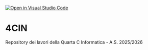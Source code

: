 [![Open in Visual Studio Code](https://classroom.github.com/assets/open-in-vscode-2e0aaae1b6195c2367325f4f02e2d04e9abb55f0b24a779b69b11b9e10269abc.svg)](https://classroom.github.com/online_ide?assignment_repo_id=21266639&assignment_repo_type=AssignmentRepo)
# 4CIN
Repository dei lavori della Quarta C Informatica - A.S. 2025/2026
